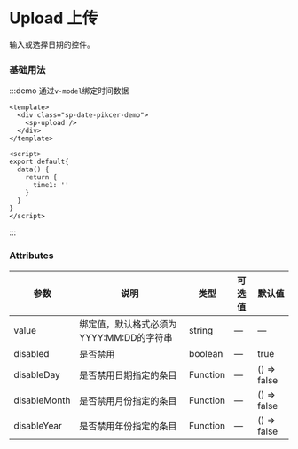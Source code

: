 # Upload 上传

输入或选择日期的控件。

### 基础用法

:::demo 通过`v-model`绑定时间数据
```vue
<template>
  <div class="sp-date-pikcer-demo">
    <sp-upload />
  </div>
</template>

<script>
export default{
  data() {
    return {
      time1: ''
    }
  }
}
</script>
```
:::

### Attributes
| 参数      | 说明    | 类型      | 可选值       | 默认值   |
|---------- |-------- |---------- |-------------  |-------- |
| value    | 绑定值，默认格式必须为YYYY:MM:DD的字符串   | string  | — | — |
| disabled | 是否禁用 | boolean | — | true |
| disableDay | 是否禁用日期指定的条目 | Function | — | () => false |
| disableMonth | 是否禁用月份指定的条目 | Function | — | () => false |
| disableYear | 是否禁用年份指定的条目 | Function | — | () => false |

<script>
export default{
  data() {
    return {
      time1: '2019-02-11',
      time2: '',
      time3: '2019-07-07'
    }
  }
}
</script>

<style>
.sp-date-pikcer-demo {
  width: 200px;
}
</style>